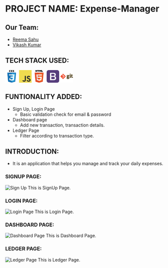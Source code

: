 # PROJECT NAME: Expense-Manager

## Our Team:
* [Reema Sahu](https://github.com/reemasahusbp5345)
* [Vikash Kumar](https://github.com/vikash93825)

## TECH STACK USED:
<img height="40" src="https://raw.githubusercontent.com/github/explore/80688e429a7d4ef2fca1e82350fe8e3517d3494d/topics/css/css.png" />
<img height="40" src="https://raw.githubusercontent.com/github/explore/80688e429a7d4ef2fca1e82350fe8e3517d3494d/topics/javascript/javascript.png" />
<img height="40" src="https://raw.githubusercontent.com/github/explore/80688e429a7d4ef2fca1e82350fe8e3517d3494d/topics/html/html.png" />
<img height="40" src="https://raw.githubusercontent.com/github/explore/80688e429a7d4ef2fca1e82350fe8e3517d3494d/topics/bootstrap/bootstrap.png" />
<img height="40" src="https://raw.githubusercontent.com/github/explore/80688e429a7d4ef2fca1e82350fe8e3517d3494d/topics/git/git.png" />
 
## FUNTIONALITY ADDED:
* Sign Up, Login Page 
  - Basic validation check for email & password
* Dashboard page 
  - Add new transaction, transaction details.
* Ledger Page 
  - Filter according to transaction type.
 

## INTRODUCTION:
* It is an application that helps you manage and track your daily expenses.
 

### SIGNUP PAGE:
![Sign Up](https://user-images.githubusercontent.com/68858686/111467943-0a4c4680-874b-11eb-9022-deecb0e7dffd.png)
This is SignUp Page.
### LOGIN PAGE:
![Login Page](https://user-images.githubusercontent.com/68858686/111467982-12a48180-874b-11eb-87e4-1db3cf2347b6.png)
This is Login Page.
### DASHBOARD PAGE:
![Dashboard Page](https://user-images.githubusercontent.com/68858686/111467926-03bdcf00-874b-11eb-9b1c-79b962734a9c.png)
This is Dashboard Page.
### LEDGER PAGE:
![Ledger Page](https://user-images.githubusercontent.com/68858686/111468006-1a642600-874b-11eb-90b9-788b01f10487.png)
This is Ledger Page.
  
